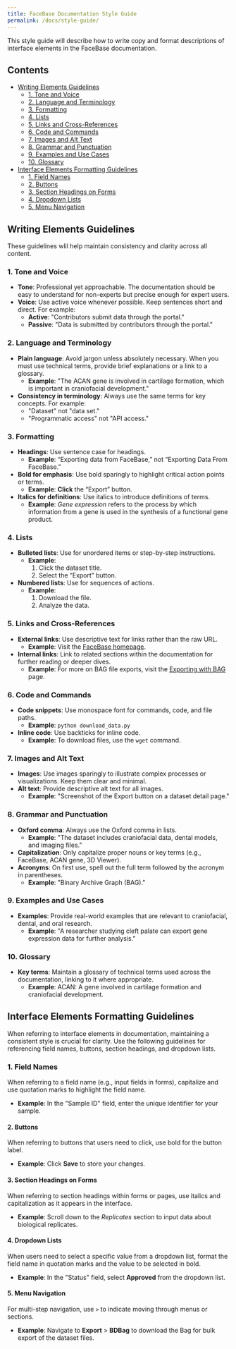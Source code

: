 ```yaml
---
title: FaceBase Documentation Style Guide
permalink: /docs/style-guide/
---
```


This style guide will describe how to write copy and format descriptions of interface elements in the FaceBase documentation.

## Contents

- [Writing Elements Guidelines](#writing-elements-guidelines)
  - [1. Tone and Voice](#1-tone-and-voice)
  - [2. Language and Terminology](#2-language-and-terminology)
  - [3. Formatting](#3-formatting)
  - [4. Lists](#4-lists)
  - [5. Links and Cross-References](#5-links-and-cross-references)
  - [6. Code and Commands](#6-code-and-commands)
  - [7. Images and Alt Text](#7-images-and-alt-text)
  - [8. Grammar and Punctuation](#8-grammar-and-punctuation)
  - [9. Examples and Use Cases](#9-examples-and-use-cases)
  - [10. Glossary](#10-glossary)
- [Interface Elements Formatting Guidelines](#interface-elements-formatting-guidelines)
  - [1. Field Names](#1-field-names)
  - [2. Buttons](#2-buttons)
  - [3. Section Headings on Forms](#3-section-headings-on-forms)
  - [4. Dropdown Lists](#4-dropdown-lists)
  - [5. Menu Navigation](#5-menu-navigation)

## Writing Elements Guidelines

These guidelines wlil help maintain consistency and clarity across all content.

### 1. Tone and Voice
- **Tone**: Professional yet approachable. The documentation should be easy to understand for non-experts but precise enough for expert users.
- **Voice**: Use active voice whenever possible. Keep sentences short and direct. For example:
  - **Active**: "Contributors submit data through the portal."
  - **Passive**: "Data is submitted by contributors through the portal."

### 2. Language and Terminology
- **Plain language**: Avoid jargon unless absolutely necessary. When you must use technical terms, provide brief explanations or a link to a glossary.
  - **Example**: "The ACAN gene is involved in cartilage formation, which is important in craniofacial development."
- **Consistency in terminology**: Always use the same terms for key concepts. For example:
  - "Dataset" not "data set."
  - "Programmatic access" not "API access."

### 3. Formatting
- **Headings**: Use sentence case for headings.
  - **Example**: “Exporting data from FaceBase,” not “Exporting Data From FaceBase.”
- **Bold for emphasis**: Use bold sparingly to highlight critical action points or terms.
  - **Example**: **Click** the “Export” button.
- **Italics for definitions**: Use italics to introduce definitions of terms.
  - **Example**: *Gene expression* refers to the process by which information from a gene is used in the synthesis of a functional gene product.

### 4. Lists
- **Bulleted lists**: Use for unordered items or step-by-step instructions.
  - **Example**:
    1. Click the dataset title.
    2. Select the “Export” button.
- **Numbered lists**: Use for sequences of actions.
  - **Example**:
    1. Download the file.
    2. Analyze the data.

### 5. Links and Cross-References
- **External links**: Use descriptive text for links rather than the raw URL.
  - **Example**: Visit the [FaceBase homepage](https://www.facebase.org).
- **Internal links**: Link to related sections within the documentation for further reading or deeper dives.
  - **Example**: For more on BAG file exports, visit the [Exporting with BAG](#link-to-bag-page) page.

### 6. Code and Commands
- **Code snippets**: Use monospace font for commands, code, and file paths.
  - **Example**: `python download_data.py`
- **Inline code**: Use backticks for inline code.
  - **Example**: To download files, use the `wget` command.

### 7. Images and Alt Text
- **Images**: Use images sparingly to illustrate complex processes or visualizations. Keep them clear and minimal.
- **Alt text**: Provide descriptive alt text for all images.
  - **Example**: "Screenshot of the Export button on a dataset detail page."

### 8. Grammar and Punctuation
- **Oxford comma**: Always use the Oxford comma in lists.
  - **Example**: "The dataset includes craniofacial data, dental models, and imaging files."
- **Capitalization**: Only capitalize proper nouns or key terms (e.g., FaceBase, ACAN gene, 3D Viewer).
- **Acronyms**: On first use, spell out the full term followed by the acronym in parentheses.
  - **Example**: "Binary Archive Graph (BAG)."

### 9. Examples and Use Cases
- **Examples**: Provide real-world examples that are relevant to craniofacial, dental, and oral research.
  - **Example**: "A researcher studying cleft palate can export gene expression data for further analysis."

### 10. Glossary
- **Key terms**: Maintain a glossary of technical terms used across the documentation, linking to it where appropriate.
  - **Example**: ACAN: A gene involved in cartilage formation and craniofacial development.



## Interface Elements Formatting Guidelines

When referring to interface elements in documentation, maintaining a consistent style is crucial for clarity. Use the following guidelines for referencing field names, buttons, section headings, and dropdown lists.

### 1. Field Names
When referring to a field name (e.g., input fields in forms), capitalize and use quotation marks to highlight the field name.
- **Example**: In the "Sample ID" field, enter the unique identifier for your sample.

#### 2. Buttons
When referring to buttons that users need to click, use bold for the button label.
- **Example**: Click **Save** to store your changes.

#### 3. Section Headings on Forms
When referring to section headings within forms or pages, use italics and capitalization as it appears in the interface.
- **Example**: Scroll down to the *Replicates* section to input data about biological replicates.

#### 4. Dropdown Lists
When users need to select a specific value from a dropdown list, format the field name in quotation marks and the value to be selected in bold.
- **Example**: In the "Status" field, select **Approved** from the dropdown list.

#### 5. Menu Navigation
For multi-step navigation, use `>` to indicate moving through menus or sections.
- **Example**: Navigate to **Export** > **BDBag** to download the Bag for bulk export of the dataset files.
